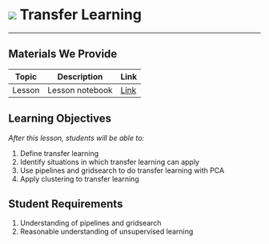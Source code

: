 # ![](https://ga-dash.s3.amazonaws.com/production/assets/logo-9f88ae6c9c3871690e33280fcf557f33.png) Transfer Learning

---

## Materials We Provide
| Topic | Description | Link |
| --- | --- | --- |
| Lesson | Lesson notebook | [Link](./transfer-learning-starter-code.ipynb)

## Learning Objectives
*After this lesson, students will be able to:*
1. Define transfer learning
1. Identify situations in which transfer learning can apply
1. Use pipelines and gridsearch to do transfer learning with PCA
1. Apply clustering to transfer learning

## Student Requirements
1. Understanding of pipelines and gridsearch
1. Reasonable understanding of unsupervised learning
